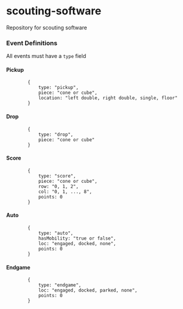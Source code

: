 # scouting-software
Repository for scouting software


### Event Definitions
All events must have a `type` field
#### Pickup

            {
                type: "pickup",
                piece: "cone or cube",
                location: "left double, right double, single, floor"
            }

#### Drop
            {
                type: "drop",
                piece: "cone or cube"
            }

#### Score
            {
                type: "score",
                piece: "cone or cube",
                row: "0, 1, 2",
                col: "0, 1, ..., 8",
                points: 0
            }

#### Auto
            {
                type: "auto",
                hasMobility: "true or false",
                loc: "engaged, docked, none",
                points: 0
            }

#### Endgame
            {
                type: "endgame",
                loc: "engaged, docked, parked, none",
                points: 0
            }